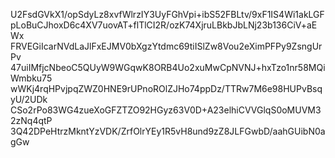 U2FsdGVkX1/opSdyLz8xvfWlrzIY3UyFGhVpi+ibS52FBLtv/9xF1IS4Wi1akLGF
pLoBuCJhoxD6c4XV7uovAT+flTlCI2R/ozK74XjruLBkbJbLNj23b136CiV+aEWx
FRVEGiIcarNVdLaJlFxEJMV0bXgzYtdmc69tiISlZw8Vou2eXimPFPy9ZsngUrPv
47uiIMfjcNbeoC5QUyW9WGqwK8ORB4Uo2xuMwCpNVNJ+hxTzo1nr58MQiWmbku75
wWKj4rqHPvjpqZWZ0HNE9rUPnoROlZJHo74ppDz/TTRw7M6e98HUPvBsqyU/2UDk
CSo2rPo83WG4zueXoGFZTZO92HGyz63V0D+A23elhiCVVGlqS0oMUVM32zNq4qtP
3Q42DPeHtrzMkntYzVDK/ZrfOlrYEy1R5vH8und9zZ8JLFGwbD/aahGUibN0agGw

